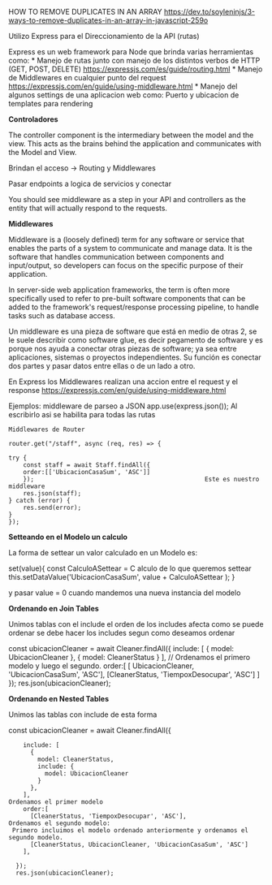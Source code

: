HOW TO REMOVE DUPLICATES IN AN ARRAY
https://dev.to/soyleninjs/3-ways-to-remove-duplicates-in-an-array-in-javascript-259o

Utilizo Express para el Direccionamiento de la API (rutas)
    

Express es un web framework para Node que brinda varias herramientas como:
    * Manejo de rutas junto con manejo de los distintos verbos de HTTP (GET, POST, DELETE)
        https://expressjs.com/es/guide/routing.html
    * Manejo de Middlewares en cualquier punto del request
        https://expressjs.com/en/guide/using-middleware.html
    * Manejo del algunos settings de una aplicacion web como:
        Puerto y ubicacion de templates para rendering

**Controladores**

The controller component is the intermediary between the model and the view. This acts as the brains behind the application and communicates with the Model and View.

Brindan el acceso  → Routing y Middlewares

Pasar endpoints a logica de servicios y conectar

You should see middleware as a step in your API and controllers as the entity that will actually respond to the requests.

**Middlewares**

Middleware is a (loosely defined) term for any software or service that enables the parts of a system to communicate and manage data. It is the software that handles communication between components and input/output, so developers can focus on the specific purpose of their application.

In server-side web application frameworks, the term is often more specifically used to refer to pre-built software components that can be added to the framework's request/response processing pipeline, to handle tasks such as database access.

Un middleware es una pieza de software que está en medio de otras 2, se le suele describir como software glue, es decir pegamento de software y es porque nos ayuda a conectar otras piezas de software; ya sea entre aplicaciones, sistemas o proyectos independientes. Su función es conectar dos partes y pasar datos entre ellas o de un lado a otro.

En Express los Middlewares realizan una accion entre el request y el response
    https://expressjs.com/en/guide/using-middleware.html

Ejemplos:
            middleware de parseo a JSON
    app.use(express.json());
        Al escribirlo asi se habilita para todas las rutas
    
    Middlewares de Router

    router.get("/staff", async (req, res) => {
        
    try {
        const staff = await Staff.findAll({   
        order:[['UbicacionCasaSum', 'ASC']]   
        });                                               Este es nuestro middleware
        res.json(staff);
    } catch (error) {     
        res.send(error);
    }
    });



**Setteando en el Modelo un calculo**

La forma de settear un valor calculado en un Modelo es:

set(value){
    const CalculoASettear = C alculo de lo que queremos settear
    this.setDataValue('UbicacionCasaSum', value + CalculoASettear );
}

   y pasar value = 0 cuando mandemos una nueva instancia del modelo 


**Ordenando en Join Tables**

Unimos tablas con el include
el orden de los includes afecta como se puede ordenar
se debe hacer los includes segun como deseamos ordenar

const ubicacionCleaner = await Cleaner.findAll({
        include: [
          {
            model: UbicacionCleaner
          },
          {
            model: CleanerStatus
          }
        ],
        // Ordenamos el primero modelo y luego el segundo.
        order:[
          [ UbicacionCleaner, 'UbicacionCasaSum', 'ASC'],
          [CleanerStatus, 'TiempoxDesocupar', 'ASC']
        ]
      });
      res.json(ubicacionCleaner);

**Ordenando en Nested Tables**

Unimos las tablas con include de esta forma

const ubicacionCleaner = await Cleaner.findAll({
      
        include: [
          {
            model: CleanerStatus,
            include: {
              model: UbicacionCleaner
            }
          },
        ],
    Ordenamos el primer modelo
        order:[
          [CleanerStatus, 'TiempoxDesocupar', 'ASC'],
    Ordenamos el segundo modelo:
     Primero incluimos el modelo ordenado anteriormente y ordenamos el segundo modelo.
          [CleanerStatus, UbicacionCleaner, 'UbicacionCasaSum', 'ASC']
        ],
      
      });
      res.json(ubicacionCleaner);